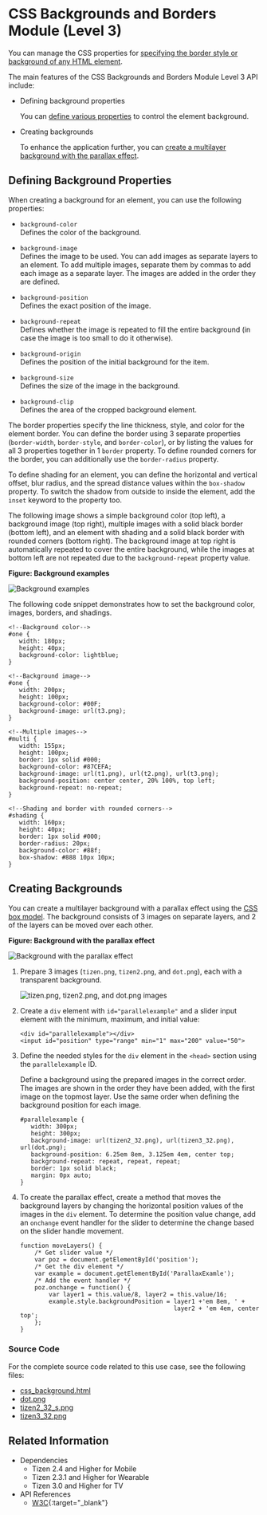# CSS Backgrounds and Borders Module (Level 3)

You can manage the CSS properties for [specifying the border style or background of any HTML element](#creating-backgrounds).

The main features of the CSS Backgrounds and Borders Module Level 3 API include:

- Defining background properties

  You can [define various properties](#defining-background-properties) to control the element background.

- Creating backgrounds

  To enhance the application further, you can [create a multilayer background with the parallax effect](#creating-backgrounds).

## Defining Background Properties

When creating a background for an element, you can use the following properties:

- `background-color`  
Defines the color of the background.

- `background-image`  
Defines the image to be used. You can add images as separate layers to an element. To add multiple images, separate them by commas to add each image as a separate layer. The images are added in the order they are defined.

- `background-position`  
Defines the exact position of the image.

- `background-repeat`  
Defines whether the image is repeated to fill the entire background (in case the image is too small to do it otherwise).

- `background-origin`  
Defines the position of the initial background for the item.

- `background-size`  
Defines the size of the image in the background.

- `background-clip`  
Defines the area of the cropped background element.

The border properties specify the line thickness, style, and color for the element border. You can define the border using 3 separate properties (`border-width`, `border-style`, and `border-color`), or by listing the values for all 3 properties together in 1 `border` property. To define rounded corners for the border, you can additionally use the `border-radius` property.

To define shading for an element, you can define the horizontal and vertical offset, blur radius, and the spread distance values within the `box-shadow` property. To switch the shadow from outside to inside the element, add the `inset` keyword to the property too.

The following image shows a simple background color (top left), a background image (top right), multiple images with a solid black border (bottom left), and an element with shading and a solid black border with rounded corners (bottom right). The background image at top right is automatically repeated to cover the entire background, while the images at bottom left are not repeated due to the `background-repeat` property value.

**Figure: Background examples**

![Background examples](./media/css_bg1.png)

The following code snippet demonstrates how to set the background color, images, borders, and shadings.

```
<!--Background color-->
#one {
   width: 180px;
   height: 40px;
   background-color: lightblue;
}

<!--Background image-->
#one {
   width: 200px;
   height: 100px;
   background-color: #00F;
   background-image: url(t3.png);
}

<!--Multiple images-->
#multi {
   width: 155px;
   height: 100px;
   border: 1px solid #000;
   background-color: #87CEFA;
   background-image: url(t1.png), url(t2.png), url(t3.png);
   background-position: center center, 20% 100%, top left;
   background-repeat: no-repeat;
}

<!--Shading and border with rounded corners-->
#shading {
   width: 160px;
   height: 40px;
   border: 1px solid #000;
   border-radius: 20px;
   background-color: #88f;
   box-shadow: #888 10px 10px;
}
```

## Creating Backgrounds

You can create a multilayer background with a parallax effect using the [CSS box model](http://www.w3.org/TR/CSS2/box.html). The background consists of 3 images on separate layers, and 2 of the layers can be moved over each other.

**Figure: Background with the parallax effect**

![Background with the parallax effect](./media/css_bg_tutorial1.png)

1. Prepare 3 images (`tizen.png`, `tizen2.png`, and `dot.png`), each with a transparent background.

   ![tizen.png, tizen2.png, and dot.png images](./media/css_bg_tutorial2.png)

2. Create a `div` element with `id="parallelexample"` and a slider input element with the minimum, maximum, and initial value:

   ```
   <div id="parallelexample"></div>
   <input id="position" type="range" min="1" max="200" value="50">
   ```

3. Define the needed styles for the  `div` element in the `<head>` section using the `parallelexample` ID.

   Define a background using the prepared images in the correct order. The images are shown in the order they have been added, with the first image on the topmost layer. Use the same order when defining the background position for each image.

   ```
   #parallelexample {
      width: 300px;
      height: 300px;
      background-image: url(tizen2_32.png), url(tizen3_32.png), url(dot.png);
      background-position: 6.25em 8em, 3.125em 4em, center top;
      background-repeat: repeat, repeat, repeat;
      border: 1px solid black;
      margin: 0px auto;
   }
   ```

4. To create the parallax effect, create a method that moves the background layers by changing the horizontal position values of the images in the `div` element. To determine the position value change, add an `onchange` event handler for the slider to determine the change based on the slider handle movement.

   ```
   function moveLayers() {
       /* Get slider value */
       var poz = document.getElementById('position');
       /* Get the div element */
       var example = document.getElementById('ParallaxExamle');
       /* Add the event handler */
       poz.onchange = function() {
           var layer1 = this.value/8, layer2 = this.value/16;
           example.style.backgroundPosition = layer1 +'em 8em, ' +
                                              layer2 + 'em 4em, center top';
       };
   }
   ```

### Source Code

For the complete source code related to this use case, see the following files:

- [css_background.html](http://download.tizen.org/misc/examples/w3c_html5/dom_forms_and_styles/css_backgrounds_and_borders_module_level_3)
- [dot.png](http://download.tizen.org/misc/examples/w3c_html5/dom_forms_and_styles/css_backgrounds_and_borders_module_level_3)
- [tizen2_32_s.png](http://download.tizen.org/misc/examples/w3c_html5/dom_forms_and_styles/css_backgrounds_and_borders_module_level_3)
- [tizen3_32.png](http://download.tizen.org/misc/examples/w3c_html5/dom_forms_and_styles/css_backgrounds_and_borders_module_level_3)

## Related Information
* Dependencies
  - Tizen 2.4 and Higher for Mobile
  - Tizen 2.3.1 and Higher for Wearable
  - Tizen 3.0 and Higher for TV
* API References
  - [W3C](https://www.w3.org/TR/css-backgrounds-3/){:target="_blank"}
